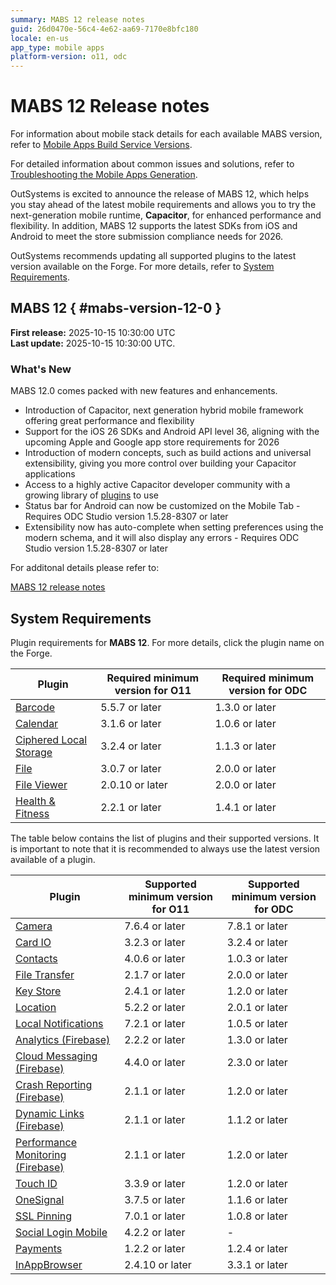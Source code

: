 ```yaml
---
summary: MABS 12 release notes
guid: 26d0470e-56c4-4e62-aa69-7170e8bfc180
locale: en-us
app_type: mobile apps
platform-version: o11, odc
---
```


# MABS 12 Release notes

<div class="info" markdown="1">

For information about mobile stack details for each available MABS version, refer to [Mobile Apps Build Service Versions](mabs-versions.md).

</div>

<div class="info" markdown="1">

For detailed information about common issues and solutions, refer to [Troubleshooting the Mobile Apps Generation](https://success.outsystems.com/Support/Enterprise_Customers/Troubleshooting/Troubleshooting_the_Mobile_Apps_Generation).

</div>

OutSystems is excited to announce the release of MABS 12, which helps you stay ahead of the latest mobile requirements and allows you to try the next-generation mobile runtime, **Capacitor**, for enhanced performance and flexibility. In addition, MABS 12 supports the latest SDKs from iOS and Android to meet the store submission compliance needs for 2026. 


<div class="warning" markdown="1">

OutSystems recommends updating all supported plugins to the latest version available on the Forge. For more details, refer to [System Requirements](#system-requirements).

</div>

## MABS 12 { #mabs-version-12-0 }

<div class="info" markdown="1">

**First release:** 2025-10-15 10:30:00 UTC<br />
**Last update:** 2025-10-15 10:30:00 UTC.

</div>

<div class="warning" markdown="1">
 

### What's New

MABS 12.0 comes packed with new features and enhancements.

- Introduction of Capacitor, next generation hybrid mobile framework offering great performance and flexibility
- Support for the iOS 26 SDKs and Android API level 36, aligning with the upcoming Apple and Google app store requirements for 2026
- Introduction of modern concepts, such as build actions and universal extensibility, giving you more control over building your Capacitor applications
- Access to a highly active Capacitor developer community with a growing library of [plugins](https://capacitorjs.com/docs/plugins) to use
- Status bar for Android can now be customized on the Mobile Tab - Requires ODC Studio version 1.5.28-8307 or later
- Extensibility now has auto-complete when setting preferences using the modern schema, and it will also display any errors - Requires ODC Studio version 1.5.28-8307 or later

For additonal details please refer to:

[MABS 12 release notes](../../release-notes/mabs/12/12.0/12.0.md)

</div>

## System Requirements

Plugin requirements for **MABS 12**. For more details, click the plugin name on the Forge.

|Plugin|Required minimum version for O11|Required minimum version for ODC|
|---|---|---|
|[Barcode](https://www.outsystems.com/forge/component-versions/1403)|5.5.7 or later|1.3.0 or later|
|[Calendar](https://www.outsystems.com/forge/component-versions/1566)|3.1.6 or later|1.0.6 or later|
|[Ciphered Local Storage](https://www.outsystems.com/forge/component-versions/1500)|3.2.4 or later|1.1.3 or later|
|[File](https://www.outsystems.com/forge/component-versions/1633)|3.0.7 or later|2.0.0 or later|
|[File Viewer](https://www.outsystems.com/forge/component-versions/1606)|2.0.10 or later|2.0.0 or later|
|[Health & Fitness](https://www.outsystems.com/forge/component-versions/11715)|2.2.1 or later|1.4.1 or later|

The table below contains the list of plugins and their supported versions. It is important to note that it is recommended to always use the latest version available of a plugin.

|Plugin|Supported minimum version for O11|Supported minimum version for ODC|
|---|---|---|
|[Camera](https://www.outsystems.com/forge/component-versions/1390)|7.6.4 or later|7.8.1 or later|
|[Card IO](https://www.outsystems.com/forge/component-versions/1438)|3.2.3 or later| 3.2.4 or later|
|[Contacts](https://www.outsystems.com/forge/component-versions/1394)|4.0.6 or later|1.0.3 or later|
|[File Transfer](https://www.outsystems.com/forge/component-versions/1409)|2.1.7 or later|2.0.0 or later|
|[Key Store](https://www.outsystems.com/forge/component-versions/1550)|2.4.1 or later|1.2.0 or later|
|[Location](https://www.outsystems.com/forge/component-overview/1395/location-plugin)|5.2.2 or later|2.0.1 or later|
|[Local Notifications](https://www.outsystems.com/forge/component-overview/1541/local-notifications-plugin)|7.2.1 or later|1.0.5 or later|
|[Analytics (Firebase)](https://www.outsystems.com/forge/component-versions/10704)|2.2.2 or later|1.3.0 or later|
|[Cloud Messaging (Firebase)](https://www.outsystems.com/forge/component-versions/12174)|4.4.0 or later|2.3.0 or later|
|[Crash Reporting (Firebase)](https://www.outsystems.com/forge/component-versions/10705)|2.1.1 or later|1.2.0 or later|
|[Dynamic Links (Firebase)](https://www.outsystems.com/forge/component-versions/10988)|2.1.1 or later|1.1.2 or later|
|[Performance Monitoring (Firebase)](https://www.outsystems.com/forge/component-versions/10706)|2.1.1 or later|1.2.0 or later|
|[Touch ID](https://www.outsystems.com/forge/component-versions/1431)|3.3.9 or later|1.2.0 or later|
|[OneSignal](https://www.outsystems.com/forge/component-versions/2119)|3.7.5 or later|1.1.6 or later|
|[SSL Pinning](https://www.outsystems.com/forge/component-versions/1873)|7.0.1 or later|1.0.8 or later|
|[Social Login Mobile](https://www.outsystems.com/forge/component-versions/7895)|4.2.2 or later|-|
|[Payments](https://www.outsystems.com/forge/component-versions/13678)|1.2.2 or later|1.2.4 or later|
|[InAppBrowser](https://www.outsystems.com/forge/component-versions/1558)|2.4.10 or later|3.3.1 or later|